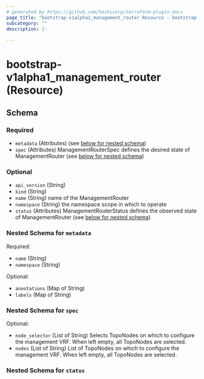 ```yaml
---
# generated by https://github.com/hashicorp/terraform-plugin-docs
page_title: "bootstrap-v1alpha1_management_router Resource - bootstrap-v1alpha1"
subcategory: ""
description: |-
  
---
```


# bootstrap-v1alpha1_management_router (Resource)





<!-- schema generated by tfplugindocs -->
## Schema

### Required

- `metadata` (Attributes) (see [below for nested schema](#nestedatt--metadata))
- `spec` (Attributes) ManagementRouterSpec defines the desired state of ManagementRouter (see [below for nested schema](#nestedatt--spec))

### Optional

- `api_version` (String)
- `kind` (String)
- `name` (String) name of the ManagementRouter
- `namespace` (String) the namespace scope in which to operate
- `status` (Attributes) ManagementRouterStatus defines the observed state of ManagementRouter (see [below for nested schema](#nestedatt--status))

<a id="nestedatt--metadata"></a>
### Nested Schema for `metadata`

Required:

- `name` (String)
- `namespace` (String)

Optional:

- `annotations` (Map of String)
- `labels` (Map of String)


<a id="nestedatt--spec"></a>
### Nested Schema for `spec`

Optional:

- `node_selector` (List of String) Selects TopoNodes on which to configure the management VRF. When left empty, all TopoNodes are selected.
- `nodes` (List of String) List of TopoNodes on which to configure the management VRF. When left empty, all TopoNodes are selected.


<a id="nestedatt--status"></a>
### Nested Schema for `status`
